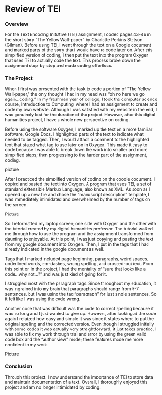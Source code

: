# Review of TEI

### Overview
For the Text Encoding Initiative (TEI) assignment, I coded pages 43-46 in the short story “The Yellow Wall-paper” by Charlotte Perkins Stetson (Gilman). Before using TEI, I went through the text on a Google document and marked parts of the story that I would have to code later on. After this simplified version of coding, I then put the text into the program Oxygen that uses TEI to actually code the text.  This process broke down the assignment step-by-step and made coding effortless.

### The Project
When I first was presented with the task to code a portion of “The Yellow Wall-paper,” the only thought I had in my head was “oh no here we go again...coding.” In my freshman year of college, I took the computer science course, Introduction to Computing, where I had an assignment to create and code my own website. Although I was satisfied with my website in the end, I was genuinely lost for the duration of the project.  However, after this digital humanities project, I have a whole new perspective on coding.
	
Before using the software Oxygen, I marked up the text on a more familiar software, Google Docs. I highlighted parts of the text to indicate what needed to be tagged. Then, I would attach a comment to the highlighted text that stated what tag to use later on in Oxygen. This made it easy to code because I was able to break down the work into smaller and more simplified steps; then progressing to the harder part of the assignment, coding. 

picture

After I practiced the simplified version of coding on the google document, I copied and pasted the text into Oxygen. A program that uses TEI,  a set of standard eXtensible Markup Language, also known as XML. As soon as I opened up a new file and chose the “manuscript description” template, I was immediately intimidated and overwhelmed by the number of tags on the screen.

Picture

So I reformatted my laptop screen; one side with Oxygen and the other with the tutorial created by my digital humanities professor. The tutorial walked me through how to use the program and the assignment transformed from daunting to enjoyable. At this point, I was just copying and pasting the text from my google document into Oxygen. Then, I put in the tags that I had already indicated in the google document as well. 

Tags that I marked included page beginning, paragraphs, weird spaces, underlined words, em-dashes, wrong spelling, and crossed-out text. From this point on in the project, I had the mentality of “sure that looks like a code...why not…?” and was just kind of going for it. 

I struggled most with the paragraph tags. Since throughout my education, it was ingrained into my brain that paragraphs should range from 5-7 sentences, but I was using the tag “paragraph” for just single sentences. So it felt like I was using the code wrong. 

Another code that was difficult was the code to correct spelling because it was so long and I just wanted to give up. However, after looking at the code again I relaized how easy and simple it was since it states where to put the original spelling and the corrected version. Even though I struggled initially with some codes it was actually very straightforward; it just takes practice. I was able to fix my work through trial and error by using the green valid code box and the “author view” mode; these features made me more confident in my work.  

Picture

### Conclusion

Through this project, I now understand the importance of TEI to store data and maintain documentation of a text. Overall, I thoroughly enjoyed this project and am no longer intimidated by coding. 
